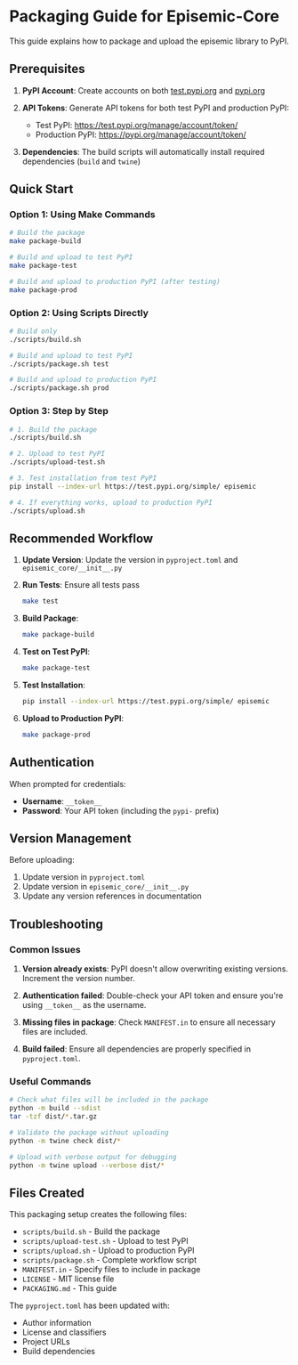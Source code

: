 # Packaging Guide for Episemic-Core

This guide explains how to package and upload the episemic library to PyPI.

## Prerequisites

1. **PyPI Account**: Create accounts on both [test.pypi.org](https://test.pypi.org/account/register/) and [pypi.org](https://pypi.org/account/register/)

2. **API Tokens**: Generate API tokens for both test PyPI and production PyPI:
   - Test PyPI: https://test.pypi.org/manage/account/token/
   - Production PyPI: https://pypi.org/manage/account/token/

3. **Dependencies**: The build scripts will automatically install required dependencies (`build` and `twine`)

## Quick Start

### Option 1: Using Make Commands

```bash
# Build the package
make package-build

# Build and upload to test PyPI
make package-test

# Build and upload to production PyPI (after testing)
make package-prod
```

### Option 2: Using Scripts Directly

```bash
# Build only
./scripts/build.sh

# Build and upload to test PyPI
./scripts/package.sh test

# Build and upload to production PyPI
./scripts/package.sh prod
```

### Option 3: Step by Step

```bash
# 1. Build the package
./scripts/build.sh

# 2. Upload to test PyPI
./scripts/upload-test.sh

# 3. Test installation from test PyPI
pip install --index-url https://test.pypi.org/simple/ episemic

# 4. If everything works, upload to production PyPI
./scripts/upload.sh
```

## Recommended Workflow

1. **Update Version**: Update the version in `pyproject.toml` and `episemic_core/__init__.py`

2. **Run Tests**: Ensure all tests pass
   ```bash
   make test
   ```

3. **Build Package**:
   ```bash
   make package-build
   ```

4. **Test on Test PyPI**:
   ```bash
   make package-test
   ```

5. **Test Installation**:
   ```bash
   pip install --index-url https://test.pypi.org/simple/ episemic
   ```

6. **Upload to Production PyPI**:
   ```bash
   make package-prod
   ```

## Authentication

When prompted for credentials:
- **Username**: `__token__`
- **Password**: Your API token (including the `pypi-` prefix)

## Version Management

Before uploading:
1. Update version in `pyproject.toml`
2. Update version in `episemic_core/__init__.py`
3. Update any version references in documentation

## Troubleshooting

### Common Issues

1. **Version already exists**: PyPI doesn't allow overwriting existing versions. Increment the version number.

2. **Authentication failed**: Double-check your API token and ensure you're using `__token__` as the username.

3. **Missing files in package**: Check `MANIFEST.in` to ensure all necessary files are included.

4. **Build failed**: Ensure all dependencies are properly specified in `pyproject.toml`.

### Useful Commands

```bash
# Check what files will be included in the package
python -m build --sdist
tar -tzf dist/*.tar.gz

# Validate the package without uploading
python -m twine check dist/*

# Upload with verbose output for debugging
python -m twine upload --verbose dist/*
```

## Files Created

This packaging setup creates the following files:

- `scripts/build.sh` - Build the package
- `scripts/upload-test.sh` - Upload to test PyPI
- `scripts/upload.sh` - Upload to production PyPI
- `scripts/package.sh` - Complete workflow script
- `MANIFEST.in` - Specify files to include in package
- `LICENSE` - MIT license file
- `PACKAGING.md` - This guide

The `pyproject.toml` has been updated with:
- Author information
- License and classifiers
- Project URLs
- Build dependencies